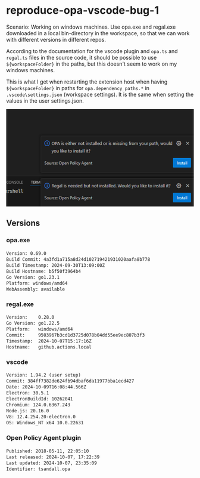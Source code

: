 # reproduce-opa-vscode-bug-1

Scenario: Working on windows machines. Use opa.exe and regal.exe downloaded in a
local bin-directory in the workspace, so that we can work with different
versions in different repos.

According to the documentation for the vscode plugin and `opa.ts` and `regal.ts`
files in the source code, it should be possible to use `${workspaceFolder}` in
the paths, but this doesn't seem to work on my windows machines.

This is what I get when restarting the extension host when having
`${workspaceFolder}` in paths for `opa.dependency_paths.*` in
`.vscode\settings.json` (workspace settings). It is the same when setting the
values in the user settings.json.

![screenshot](screenshot_after_restart_extension_host.png)

## Versions

### opa.exe

```text
Version: 0.69.0
Build Commit: 4a3fd1a715a8d24d102719421931020aafa8b778
Build Timestamp: 2024-09-30T13:09:00Z
Build Hostname: b5f50f3964b4
Go Version: go1.23.1
Platform: windows/amd64
WebAssembly: available
```

### regal.exe

```text
Version:    0.28.0
Go Version: go1.22.5
Platform:   windows/amd64
Commit:     9503967b3cd1d3725d078b04dd55ee9ec807b3f3
Timestamp:  2024-10-07T15:17:16Z
Hostname:   github.actions.local

```

### vscode

```text
Version: 1.94.2 (user setup)
Commit: 384ff7382de624fb94dbaf6da11977bba1ecd427
Date: 2024-10-09T16:08:44.566Z
Electron: 30.5.1
ElectronBuildId: 10262041
Chromium: 124.0.6367.243
Node.js: 20.16.0
V8: 12.4.254.20-electron.0
OS: Windows_NT x64 10.0.22631

```

### Open Policy Agent plugin

```text
Published: 2018-05-11, 22:05:10
Last released: 2024-10-07, 17:22:39
Last updated: 2024-10-07, 23:35:09
Identifier: tsandall.opa
```
